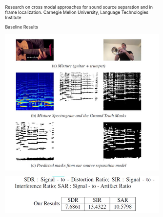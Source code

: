 
Research on cross modal approaches for sound source separation and in frame localization. Carnegie Mellon University, Language Technologies Institute

Baseline Results 

![image](baseline_results/combined_pipeline.jpg)

![image](baseline_results/results.jpg)

